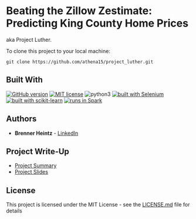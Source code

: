 # Beating the Zillow Zestimate: Predicting King County Home Prices

aka Project Luther.

To clone this project to your local machine:

```
git clone https://github.com/athena15/project_luther.git
```

## Built With
[![GitHub version](https://badge.fury.io/gh/athena15%2Fproject_luther.svg)](https://badge.fury.io/gh/athena15%2Fproject_luther)
[![MIT license](https://img.shields.io/badge/license-MIT-blue.svg)](https://github.com/athena15/project_luther/blob/master/LICENSE.md)
![python3](https://img.shields.io/badge/built%20with-Python%203-red.svg)
[![built with Selenium](https://img.shields.io/badge/built%20with-Selenium-yellow.svg)](https://github.com/SeleniumHQ/selenium)
[![built with scikit-learn](https://img.shields.io/badge/built%20with-scikit--learn-orange.svg)](https://github.com/scikit-learn/scikit-learn)
[![runs in Spark](https://img.shields.io/badge/runs%20in-Spark-blueviolet.svg)](https://databricks.com/spark/about)


## Authors

* **Brenner Heintz** - [LinkedIn](https://linkedin.com/in/brennerheintz)

## Project Write-Up

- [Project Summary](https://github.com/athena15/project_luther/blob/master/deliverables/Project%20Summary.pdf)
- [Project Slides](https://github.com/athena15/project_luther/blob/master/deliverables/Predicting%20Home%20Price%20Values%20in%20Seattle%20-%20Presentation.pdf)

## License

This project is licensed under the MIT License - see the [LICENSE.md](https://github.com/athena15/project_luther/blob/master/LICENSE.md) file for details
